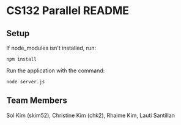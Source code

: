 # CS132 Parallel README

## Setup

If node_modules isn't installed, run:
	
	npm install

Run the application with the command:

	node server.js

## Team Members
Sol Kim (skim52), Christine Kim (chk2), Rhaime Kim, Lauti Santillan
